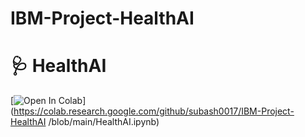# IBM-Project-HealthAI
# 🩺 HealthAI

[![Open In Colab](https://colab.research.google.com/assets/colab-badge.svg)](https://colab.research.google.com/github/subash0017/IBM-Project-HealthAI
/blob/main/HealthAI.ipynb)

